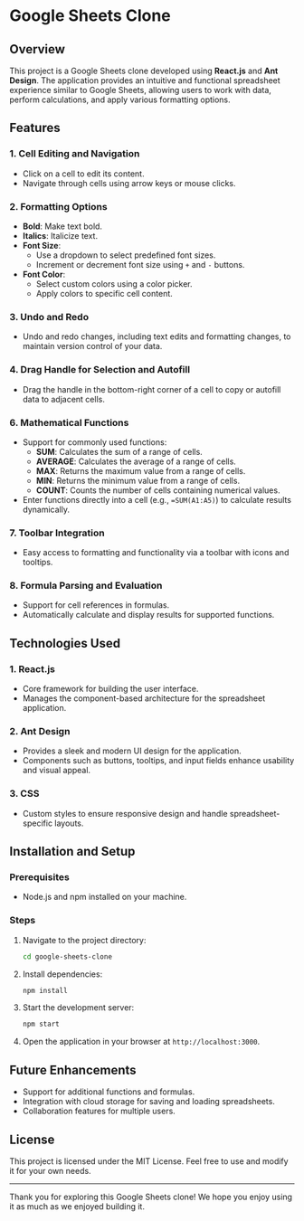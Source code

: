 # Google Sheets Clone

## Overview

This project is a Google Sheets clone developed using **React.js** and **Ant Design**. The application provides an intuitive and functional spreadsheet experience similar to Google Sheets, allowing users to work with data, perform calculations, and apply various formatting options.

## Features

### 1. Cell Editing and Navigation

- Click on a cell to edit its content.
- Navigate through cells using arrow keys or mouse clicks.

### 2. Formatting Options

- **Bold**: Make text bold.
- **Italics**: Italicize text.
- **Font Size**:
  - Use a dropdown to select predefined font sizes.
  - Increment or decrement font size using `+` and `-` buttons.
- **Font Color**:
  - Select custom colors using a color picker.
  - Apply colors to specific cell content.

### 3. Undo and Redo

- Undo and redo changes, including text edits and formatting changes, to maintain version control of your data.

### 4. Drag Handle for Selection and Autofill

- Drag the handle in the bottom-right corner of a cell to copy or autofill data to adjacent cells.

### 6. Mathematical Functions

- Support for commonly used functions:
  - **SUM**: Calculates the sum of a range of cells.
  - **AVERAGE**: Calculates the average of a range of cells.
  - **MAX**: Returns the maximum value from a range of cells.
  - **MIN**: Returns the minimum value from a range of cells.
  - **COUNT**: Counts the number of cells containing numerical values.
- Enter functions directly into a cell (e.g., `=SUM(A1:A5)`) to calculate results dynamically.

### 7. Toolbar Integration

- Easy access to formatting and functionality via a toolbar with icons and tooltips.

### 8. Formula Parsing and Evaluation

- Support for cell references in formulas.
- Automatically calculate and display results for supported functions.

## Technologies Used

### 1. **React.js**

- Core framework for building the user interface.
- Manages the component-based architecture for the spreadsheet application.

### 2. **Ant Design**

- Provides a sleek and modern UI design for the application.
- Components such as buttons, tooltips, and input fields enhance usability and visual appeal.

### 3. **CSS**

- Custom styles to ensure responsive design and handle spreadsheet-specific layouts.

## Installation and Setup

### Prerequisites

- Node.js and npm installed on your machine.

### Steps

1. Navigate to the project directory:
   ```bash
   cd google-sheets-clone
   ```
2. Install dependencies:
   ```bash
   npm install
   ```
3. Start the development server:
   ```bash
   npm start
   ```
4. Open the application in your browser at `http://localhost:3000`.

## Future Enhancements

- Support for additional functions and formulas.
- Integration with cloud storage for saving and loading spreadsheets.
- Collaboration features for multiple users.

## License

This project is licensed under the MIT License. Feel free to use and modify it for your own needs.

---

Thank you for exploring this Google Sheets clone! We hope you enjoy using it as much as we enjoyed building it.
